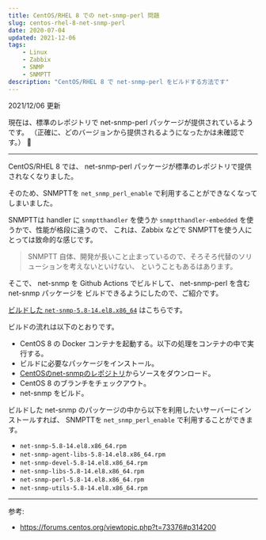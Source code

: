 ```yaml
---
title: CentOS/RHEL 8 での net-snmp-perl 問題
slug: centos-rhel-8-net-snmp-perl
date: 2020-07-04
updated: 2021-12-06
tags:
    - Linux
    - Zabbix
    - SNMP
    - SNMPTT
description: "CentOS/RHEL 8 で net-snmp-perl をビルドする方法です"
---
```


2021/12/06 更新

現在は、標準のレポジトリで net-snmp-perl パッケージが提供されているようです。
（正確に、どのバージョンから提供されるようになったかは未確認です。） 🙂

---

CentOS/RHEL 8 では、 net-snmp-perl パッケージが標準のレポジトリで提供されなくなりました。

そのため、SNMPTTを `net_snmp_perl_enable` で利用することができなくなってしまいました。

SNMPTTは handler に `snmptthandler` を使うか `snmptthandler-embedded` を使うかで、性能が格段に違うので、
これは、Zabbix などで SNMPTTを使う人にとっては致命的な感じです。

> SNMPTT 自体、開発が長いこと止まっているので、そろそろ代替のソリューションを考えないといけない、
> ということもあるはあります。

そこで、 net-snmp を Github Actions でビルドして、 net-snmp-perl を含む net-snmp パッケージを
ビルドできるようにしたので、ご紹介です。

[ビルドした `net-snmp-5.8-14.el8.x86_64`](https://github.com/IMOKURI/build-net-snmp/releases) はこちらです。

ビルドの流れは以下のとおりです。

- CentOS 8 の Docker コンテナを起動する。以下の処理をコンテナの中で実行する。
- ビルドに必要なパッケージをインストール。
- [CentOSのnet-snmpのレポジトリ](https://git.centos.org/rpms/net-snmp)からソースをダウンロード。
- CentOS 8 のブランチをチェックアウト。
- net-snmp をビルド。

ビルドした net-snmp のパッケージの中から以下を利用したいサーバーにインストールすれば、
SNMPTTを `net_snmp_perl_enable` で利用することができます。

- `net-snmp-5.8-14.el8.x86_64.rpm`
- `net-snmp-agent-libs-5.8-14.el8.x86_64.rpm`
- `net-snmp-devel-5.8-14.el8.x86_64.rpm`
- `net-snmp-libs-5.8-14.el8.x86_64.rpm`
- `net-snmp-perl-5.8-14.el8.x86_64.rpm`
- `net-snmp-utils-5.8-14.el8.x86_64.rpm`


---

参考:

- https://forums.centos.org/viewtopic.php?t=73376#p314200
